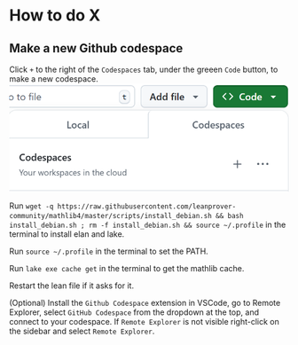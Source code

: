 # How to do X

## Make a new Github codespace

Click `+` to the right of the `Codespaces` tab, under the greeen `Code` button, to make a new codespace.
![start codespace](start_codespace.png)

Run `wget -q https://raw.githubusercontent.com/leanprover-community/mathlib4/master/scripts/install_debian.sh && bash install_debian.sh ; rm -f install_debian.sh && source ~/.profile` in the terminal to install elan and lake.

Run `source ~/.profile` in the terminal to set the PATH.

Run `lake exe cache get` in the terminal to get the mathlib cache.

Restart the lean file if it asks for it.

(Optional) Install the `Github Codespace` extension in VSCode, go to Remote Explorer, select `GitHub Codespace` from the dropdown at the top, and connect to your codespace. If `Remote Explorer` is not visible right-click on the sidebar and select `Remote Explorer`.
